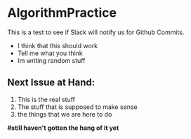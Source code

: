# AlgorithmPractice

This is a test to see if Slack will notify us for Github Commits. 

* I think that this should work 
* Tell me what you think 
* Im writing random stuff 

## Next Issue at Hand: 

1. This is the real stuff 
2. The stuff that is supposed to make sense 
3. the things that we are here to do 

**#still haven't gotten the hang of it yet**
